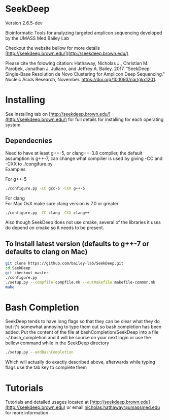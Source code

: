 SeekDeep
========
Version 2.6.5-dev

Bioinformatic Tools for analyzing targeted amplicon sequencing developed by the UMASS Med Bailey Lab

Checkout the website bellow for more details  
[http://seekdeep.brown.edu/](http://seekdeep.brown.edu/)

Please cite the folowing citation:  Hathaway, Nicholas J., Christian M. Parobek, Jonathan J. Juliano, and Jeffrey A. Bailey. 2017. “SeekDeep: Single-Base Resolution de Novo Clustering for Amplicon Deep Sequencing.” Nucleic Acids Research, November. https://doi.org/10.1093/nar/gkx1201.

# Installing  
 
 See installing tab on [http://seekdeep.brown.edu/](http://seekdeep.brown.edu/) for full details for installing for each operating system. 
 
## Dependecnies
Need to have at least g++-5, or clang++-3.8 compiler, the default assumption is g++-7, can change what compilier is used by giving -CC and -CXX to ./congifure.py  
Examples  

For g++-5 
 
```bash  
./configure.py -CC gcc-5 -CXX g++-5  
```
For clang  
For Mac OsX make sure clang version is 7.0 or greater 

```bash
./configure.py -CC clang -CXX clang++  
```

Also though SeekDeep does not use cmake, several of the libraries it uses do depend on cmake so it needs to be present.  

## To Install latest version (defaults to g++-7 or defaults to clang on Mac)    
```bash
git clone https://github.com/bailey-lab/SeekDeep.git   
cd SeekDeep  
git checkout master
./configure.py  
./setup.py --compfile compfile.mk --outMakefile makefile-common.mk
make   
```




# Bash Completion  

SeekDeep tends to have long flags so that they can be clear what they do but it's somewhat annoying to type them out so bash completion has been added.  Put the content of the file at bashCompletion/SeekDeep into a file ~/.bash_completion and it will be source on your next login or use the bellow command while in the SeekDeep directory  

```bash
./setup.py --addBashCompletion  
```

Which will actually do exactly described above, afterwards while typing flags use the tab key to complete them  


# Tutorials

Tutorials and detailed usages located at [http://seekdeep.brown.edu](http://seekdeep.brown.edu) or email nicholas.hathaway@umassmed.edu for more information  



